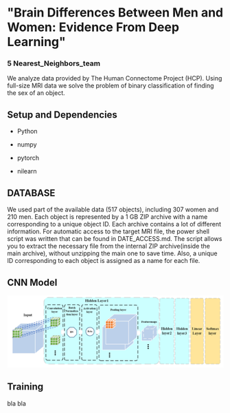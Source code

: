 # "Brain Differences Between Men and Women: Evidence From Deep Learning"

### 5 Nearest_Neighbors_team

We analyze data provided by The Human Connectome Project (HCP).  Using full-size MRI data we solve the problem of binary classification of finding the sex of an object.

## Setup and Dependencies

- Python

- numpy

- pytorch 

- nilearn



## DATABASE 

We used part of the available data (517 objects), including 307 women and 210 men. Each object is represented by a 1 GB ZIP archive with a name corresponding to a unique object ID. Each archive contains a lot of different information. For automatic access to the target MRI file, the power shell script was written that can be found in DATE_ACCESS.md. The script allows you to extract the necessary file from the internal ZIP archive(inside the main archive), without unzipping the main one to save time. Also, a unique ID corresponding to each object is assigned as a name for each file.



## CNN Model

![](image/CNN_arch.PNG)

## Training

bla bla

